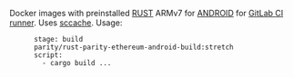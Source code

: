 Docker images with preinstalled [RUST](https://www.rust-lang.org/) ARMv7 for [ANDROID](https://www.android.com/) for [GitLab CI runner](https://gitlab.com/gitlab-org/gitlab-ci-multi-runner).
Uses [sccache](https://github.com/mozilla/sccache).
Usage:
```linux-armv7-android:
      stage: build
      parity/rust-parity-ethereum-android-build:stretch
      script:
        - cargo build ...
```
